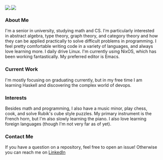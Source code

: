 <a href="https://github.com/anuraghazra/github-readme-stats">
  <img align="center" src="https://github-readme-stats.vercel.app/api?username=pnotequalnp&theme=material-palenight&count_private=true&show_icons=true" />
</a>
<a href="https://github.com/anuraghazra/github-readme-stats">
  <img align="center" src="https://github-readme-stats.vercel.app/api/top-langs/?username=pnotequalnp&layout=compact&theme=material-palenight&langs_count=8&hide=Shell,Vim%20script" />
</a>

### About Me
I'm a senior in university, studying math and CS. I'm particularly interested in abstract algebra, type theory, graph theory, and category theory and how they can be applied practically to solve difficult problems in programming. I feel pretty comfortable writing code in a variety of languages, and always love learning more. I daily drive Linux. I'm currently using NixOS, which has been working fantastically. My preferred editor is Emacs.

### Current Work
I'm mostly focusing on graduating currently, but in my free time I am learning Haskell and discovering the complex world of devops.

### Interests
Besides math and programming, I also have a music minor, play chess, cook, and solve Rubik's cube style puzzles. My primary instrument is the French horn, but I'm also slowly learning the piano. I also love learning foreign languages (though I'm not very far as of yet).

### Contact Me
If you have a question on a repository, feel free to open an issue! Otherwise you can reach me on [LinkedIn](https://www.linkedin.com/in/pnotequalnp/)
